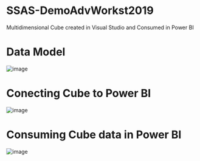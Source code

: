 # SSAS-DemoAdvWorkst2019
Multidimensional Cube created in Visual Studio and Consumed in Power BI

# Data Model
![image](https://user-images.githubusercontent.com/71584401/201294783-e0822e42-faa3-4745-b32b-cafea0e24ae9.png)

# Conecting Cube to Power BI
![image](https://user-images.githubusercontent.com/71584401/201297455-bf9197e9-8ee1-4409-8246-7ce94f5dbf2f.png)

# Consuming Cube data in Power BI
![image](https://user-images.githubusercontent.com/71584401/201297980-a5de93b1-fd8d-490b-a9a2-412b432f5b0b.png)

